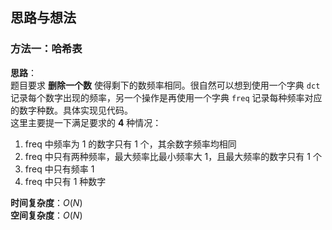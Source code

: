 ## 思路与想法
### 方法一：哈希表
**思路**：  
题目要求 **删除一个数** 使得剩下的数频率相同。很自然可以想到使用一个字典 `dct` 记录每个数字出现的频率，另一个操作是再使用一个字典 `freq` 记录每种频率对应的数字种数。具体实现见代码。  
这里主要提一下满足要求的 **4** 种情况：  
1. freq 中频率为 1 的数字只有 1 个，其余数字频率均相同
2. freq 中只有两种频率，最大频率比最小频率大 1，且最大频率的数字只有 1 个
3. freq 中只有频率 1
4. freq 中只有 1 种数字


**时间复杂度**：*O*(*N*)  
**空间复杂度**：*O*(*N*)
